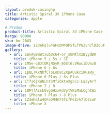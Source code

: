 ```yaml
---
layout: produk-casinghp
title: Artistic Spiral 3d iPhone Case
categories: apple

# Produk
product-title: Artistic Spiral 3d iPhone Case
harga: 90000
sku: hn-2043
image-drive: 1Z3ehqlu4GFoDM4OF5fLfP6Zvh7lD2cuF
gallery:
  - url: 1WvAyBmWtxub0c64-or_s0MtlXzByydDR
    title: iPhone 5 / 5s / SE
  - url: 1M5e-qBJtORjNGyM_6GSt6cVRwciDUnz8
    title: iPhone 6 / 6s
  - url: 1pQL7KxNbfCTpLoD8C2XpAUukciKRaRy_
    title: iPhone 6 Plus / 6s Plus
  - url: 1T7zdjKWNLhtSMfiOkteXgbcz-Lq2yArT
    title: iPhone 7 / 8
  - url: 1QPtfAssbQvgGHxxKdVytVKLMaLCghCWz
    title: iPhone 7 Plus / 8 Plus
  - url: 1Z3ehqlu4GFoDM4OF5fLfP6Zvh7lD2cuF
    title: iPhone X
---
```

